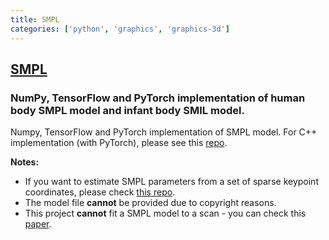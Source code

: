 ```yaml
---
title: SMPL
categories: ['python', 'graphics', 'graphics-3d']
---
```

## [SMPL](https://github.com/CalciferZh/SMPL)

### NumPy, TensorFlow and PyTorch implementation of human body SMPL model and infant body SMIL model.


Numpy, TensorFlow and PyTorch implementation of SMPL model. For C++ implementation (with PyTorch), please see this [repo](https://github.com/YeeCY/SMPLpp).

**Notes:**
* If you want to estimate SMPL parameters from a set of sparse keypoint coordinates, please check [this repo](https://github.com/CalciferZh/Minimal-IK).
* The model file **cannot** be provided due to copyright reasons.
* This project **cannot** fit a SMPL model to a scan - you can check this [paper](https://ps.is.mpg.de/publications/shape_under_cloth-cvpr17).
